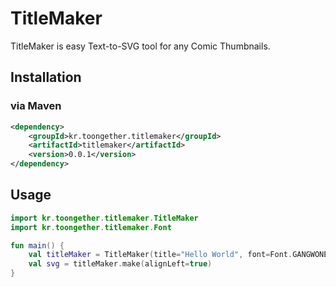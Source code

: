 # TitleMaker
TitleMaker is easy Text-to-SVG tool for any Comic Thumbnails.

## Installation
### via Maven
```xml
<dependency>
    <groupId>kr.toongether.titlemaker</groupId>
    <artifactId>titlemaker</artifactId>
    <version>0.0.1</version>
</dependency>
```

## Usage
```kotlin
import kr.toongether.titlemaker.TitleMaker
import kr.toongether.titlemaker.Font

fun main() {
    val titleMaker = TitleMaker(title="Hello World", font=Font.GANGWONEDUPOWER)
    val svg = titleMaker.make(alignLeft=true)
}
```